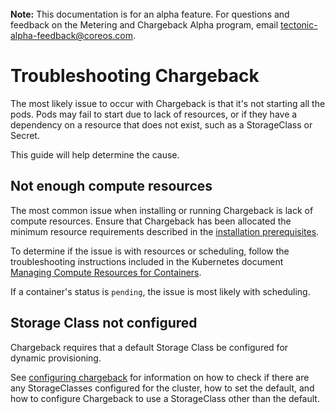 <br>
<div class=“alert alert-info” role=“alert”>
<i class=“fa fa-exclamation-triangle”></i><b> Note:</b> This documentation is for an alpha feature. For questions and feedback on the Metering and Chargeback Alpha program, email <a href="mailto:tectonic-alpha-feedback@coreos.com">tectonic-alpha-feedback@coreos.com</a>.
</div>

# Troubleshooting Chargeback

The most likely issue to occur with Chargeback is that it's not starting all the pods.
Pods may fail to start due to lack of resources, or if they have a dependency on a resource that does not exist, such as a StorageClass or Secret.

This guide will help determine the cause.

## Not enough compute resources

The most common issue when installing or running Chargeback is lack of compute resources. Ensure that Chargeback has been allocated the minimum resource requirements described in the [installation prerequisites][prerequisites].

To determine if the issue is with resources or scheduling, follow the troubleshooting instructions included in the Kubernetes document [Managing Compute Resources for Containers][resource-troubleshooting].

If a container's status is `pending`, the issue is most likely with scheduling.

## Storage Class not configured

Chargeback requires that a default Storage Class be configured for dynamic provisioning.

See [configuring chargeback][configuring-chargeback-storage] for information on how to check if there are any StorageClasses configured for the cluster, how to set the default, and how to configure Chargeback to use a StorageClass other than the default.


[resource-troubleshooting]: https://kubernetes.io/docs/concepts/configuration/manage-compute-resources-container/#troubleshooting
[prerequisites]: install-chargeback.md#prerequisites
[configuring-chargeback-storage]: chargeback-config.md#dynamically-provisioning-persistent-volumes-using-storage-classes
